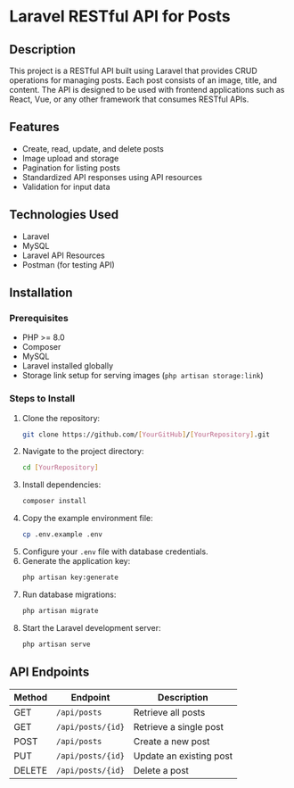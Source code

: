 # Laravel RESTful API for Posts

## Description
This project is a RESTful API built using Laravel that provides CRUD operations for managing posts. Each post consists of an image, title, and content. The API is designed to be used with frontend applications such as React, Vue, or any other framework that consumes RESTful APIs.

## Features
- Create, read, update, and delete posts
- Image upload and storage
- Pagination for listing posts
- Standardized API responses using API resources
- Validation for input data

## Technologies Used
- Laravel
- MySQL
- Laravel API Resources
- Postman (for testing API)

## Installation
### Prerequisites
- PHP >= 8.0
- Composer
- MySQL
- Laravel installed globally
- Storage link setup for serving images (`php artisan storage:link`)

### Steps to Install
1. Clone the repository:
   ```sh
   git clone https://github.com/[YourGitHub]/[YourRepository].git
   ```
2. Navigate to the project directory:
   ```sh
   cd [YourRepository]
   ```
3. Install dependencies:
   ```sh
   composer install
   ```
4. Copy the example environment file:
   ```sh
   cp .env.example .env
   ```
5. Configure your `.env` file with database credentials.
6. Generate the application key:
   ```sh
   php artisan key:generate
   ```
7. Run database migrations:
   ```sh
   php artisan migrate
   ```
8. Start the Laravel development server:
   ```sh
   php artisan serve
   ```

## API Endpoints
| Method | Endpoint        | Description               |
|--------|----------------|---------------------------|
| GET    | `/api/posts`   | Retrieve all posts       |
| GET    | `/api/posts/{id}` | Retrieve a single post |
| POST   | `/api/posts`   | Create a new post        |
| PUT    | `/api/posts/{id}` | Update an existing post |
| DELETE | `/api/posts/{id}` | Delete a post          |


